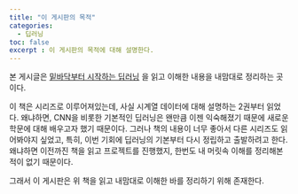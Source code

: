 ```yaml
---
title: "이 게시판의 목적"
categories:
  - 딥러닝
toc: false
excerpt : 이 게시판의 목적에 대해 설명한다.
--- 
```


본 게시글은 [밑바닥부터 시작하는 딥러닝](http://www.kyobobook.co.kr/product/detailViewKor.laf?mallGb=KOR&ejkGb=KOR&barcode=9788968484636)
을 읽고 이해한 내용을 내맘대로 정리하는 곳이다.

이 책은 시리즈로 이루어져있는데, 사실 시계열 데이터에 대해 설명하는 2권부터 읽었다. 
왜냐하면, CNN을 비롯한 기본적인 딥러닝은 왠만큼 이젠 익숙해졌기 때문에 새로운 학문에 대해
배우고자 했기 때문이다. 그러나 책의 내용이 너무 좋아서 다른 시리즈도 읽어봐야지 싶었고,
특히, 이번 기회에 딥러닝의 기본부터 다시 정립하고 출발하려고 한다. 왜냐하면 이전까진
책을 읽고 프로젝트를 진행했지, 한번도 내 머릿속 이해를 정리해본 적이 없기 때문이다.

그래서 이 게시판은 위 책을 읽고 내맘대로 이해한 바를 정리하기 위해 존재한다.
